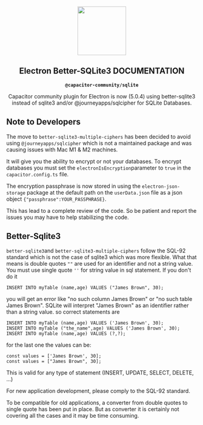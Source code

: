 <p align="center"><br><img src="https://user-images.githubusercontent.com/236501/85893648-1c92e880-b7a8-11ea-926d-95355b8175c7.png" width="128" height="128" /></p>
<h2 align="center">Electron Better-SQLite3 DOCUMENTATION</h2>
<p align="center"><strong><code>@capacitor-community/sqlite</code></strong></p>
<p align="center">
  Capacitor community plugin for Electron is now (5.0.4) using better-sqlite3 instead of sqlite3 and/or @journeyapps/sqlcipher for SQLite Databases.</p>

## Note to Developers

The move to `better-sqlite3-multiple-ciphers` has been decided to avoid using `@journeyapps/sqlcipher` which is not a maintained package and was causing issues with Mac M1 & M2 machines.

It will give you the ability to encrypt or not your databases.
To encrypt databases you must set the `electronIsEncryption`parameter to `true` in the `capacitor.config.ts` file.

The encryption passphrase is now stored in using the `electron-json-storage` package at the default path on the `userData.json` file as a json object `{"passphrase":YOUR_PASSPHRASE}`.

This has lead to a complete review of the code.
So be patient and report the issues you may have to help stabilizing the code.

## Better-Sqlite3

`better-sqlite3`and `better-sqlite3-multiple-ciphers` follow the SQL-92 standard which is not the case of sqlite3 which was more flexible.
What that means is double quotes `""` are used for an identifier and not a string value. You must use single quote `''` for string value in sql statement.
If you don't do it 
```
INSERT INTO myTable (name,age) VALUES ("James Brown", 30);
```
you will get an error like "no such column James Brown"  or "no such table James Brown". SQLite will interpret "James Brown" as an identifier rather than a string value.
so correct statements are
```
INSERT INTO myTable (name,age) VALUES ('James Brown', 30);
INSERT INTO myTable ("the_name",age) VALUES ('James Brown', 30);
INSERT INTO myTable (name,age) VALUES (?,?);
```
for the last one the values can be:
```
const values = ['James Brown', 30];
const values = ["James Brown", 30];
```
This is valid for any type of statement (INSERT, UPDATE, SELECT, DELETE, ...)

For new application development, please comply to the SQL-92 standard.

To be compatible for old applications, a converter from double quotes to single quote has been put in place. But as converter it is certainly not covering all the cases and it may be time consuming. 

